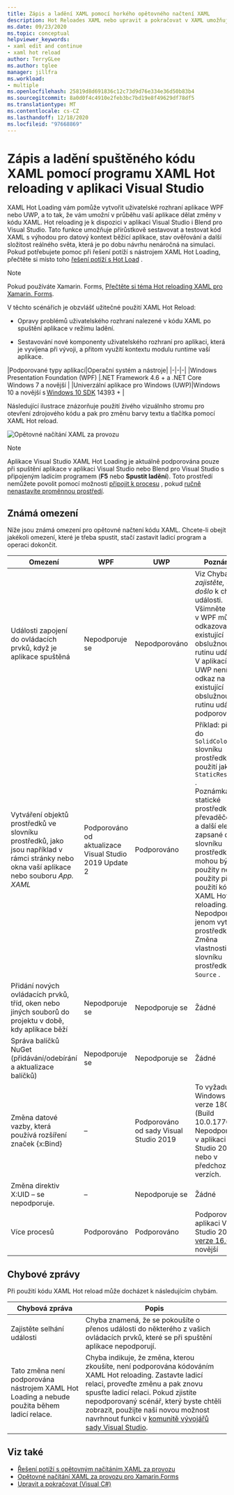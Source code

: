 ```yaml
---
title: Zápis a ladění XAML pomocí horkého opětovného načtení XAML
description: Hot Reloades XAML nebo upravit a pokračovat v XAML umožňuje provádět změny kódu XAML při spouštění aplikací.
ms.date: 09/23/2020
ms.topic: conceptual
helpviewer_keywords:
- xaml edit and continue
- xaml hot reload
author: TerryGLee
ms.author: tglee
manager: jillfra
ms.workload:
- multiple
ms.openlocfilehash: 25819d8d691836c12c73d9d76e334e36d50b83b4
ms.sourcegitcommit: 8a0d0f4c4910e2feb3bc7bd19e8f49629df78df5
ms.translationtype: MT
ms.contentlocale: cs-CZ
ms.lasthandoff: 12/18/2020
ms.locfileid: "97668869"
---
```

# <a name="write-and-debug-running-xaml-code-with-xaml-hot-reload-in-visual-studio"></a>Zápis a ladění spuštěného kódu XAML pomocí programu XAML Hot reloading v aplikaci Visual Studio

XAML Hot Loading vám pomůže vytvořit uživatelské rozhraní aplikace WPF nebo UWP, a to tak, že vám umožní v průběhu vaší aplikace dělat změny v kódu XAML. Hot reloading je k dispozici v aplikaci Visual Studio i Blend pro Visual Studio. Tato funkce umožňuje přírůstkově sestavovat a testovat kód XAML s výhodou pro datový kontext běžící aplikace, stav ověřování a další složitost reálného světa, která je po dobu návrhu nenáročná na simulaci. Pokud potřebujete pomoc při řešení potíží s nástrojem XAML Hot Loading, přečtěte si místo toho [řešení potíží s Hot Load](xaml-hot-reload-troubleshooting.md) .

> [!NOTE]
> Pokud používáte Xamarin. Forms, [Přečtěte si téma Hot reloading XAML pro Xamarin. Forms](/xamarin/xamarin-forms/xaml/hot-reload).

V těchto scénářích je obzvlášť užitečné použití XAML Hot Reload:

* Opravy problémů uživatelského rozhraní nalezené v kódu XAML po spuštění aplikace v režimu ladění.

* Sestavování nové komponenty uživatelského rozhraní pro aplikaci, která je vyvíjena při vývoji, a přitom využití kontextu modulu runtime vaší aplikace.

|Podporované typy aplikací|Operační systém a nástroje|
|-|-|-|
|Windows Presentation Foundation (WPF) |.NET Framework 4.6 + a .NET Core</br>Windows 7 a novější |
|Univerzální aplikace pro Windows (UWP)|Windows 10 a novější s [Windows 10 SDK](https://developer.microsoft.com/windows/downloads/windows-10-sdk) 14393 + |

Následující ilustrace znázorňuje použití živého vizuálního stromu pro otevření zdrojového kódu a pak pro změnu barvy textu a tlačítka pomocí XAML Hot reload.

![Opětovné načítání XAML za provozu](../debugger/media/xaml-hot-reload-using.gif)

> [!NOTE]
> Aplikace Visual Studio XAML Hot Loading je aktuálně podporována pouze při spuštění aplikace v aplikaci Visual Studio nebo Blend pro Visual Studio s připojeným ladícím programem (**F5** nebo **Spustit ladění**). Toto prostředí nemůžete povolit pomocí možnosti [připojit k procesu](../debugger/attach-to-running-processes-with-the-visual-studio-debugger.md) , pokud [ručně nenastavíte proměnnou prostředí](xaml-hot-reload-troubleshooting.md#verify-that-you-use-start-debugging-rather-than-attach-to-process).

## <a name="known-limitations"></a>Známá omezení

Níže jsou známá omezení pro opětovné načtení kódu XAML. Chcete-li obejít jakékoli omezení, které je třeba spustit, stačí zastavit ladicí program a operaci dokončit.

|Omezení|WPF|UWP|Poznámky|
|-|-|-|-|
|Události zapojení do ovládacích prvků, když je aplikace spuštěná|Nepodporuje se|Nepodporováno|Viz Chyba: *zajistěte, aby došlo* k chybě události. Všimněte si, že v WPF můžete odkazovat na existující obslužnou rutinu události. V aplikacích pro UWP není odkaz na existující obslužnou rutinu události podporovaný.|
|Vytváření objektů prostředků ve slovníku prostředků, jako jsou například v rámci stránky nebo okna vaší aplikace nebo souboru *App. XAML*|Podporováno od aktualizace Visual Studio 2019 Update 2|Podporováno|Příklad: přidání do `SolidColorBrush` slovníku prostředků pro použití jako `StaticResource` .</br>Poznámka: statické prostředky, převaděče stylu a další elementy zapsané do slovníku prostředků mohou být použity nebo použity při použití kódu XAML Hot reloading. Nepodporují se jenom vytváření prostředků.</br> Změna vlastnosti slovníku prostředků `Source` .|
|Přidání nových ovládacích prvků, tříd, oken nebo jiných souborů do projektu v době, kdy aplikace běží|Nepodporuje se|Nepodporuje se|Žádné|
|Správa balíčků NuGet (přidávání/odebírání a aktualizace balíčků)|Nepodporuje se|Nepodporuje se|Žádné|
|Změna datové vazby, která používá rozšíření značek {x:Bind}|–|Podporováno od sady Visual Studio 2019|To vyžaduje Windows 10 verze 1809 (Build 10.0.17763). Nepodporováno v aplikaci Visual Studio 2017 nebo v předchozích verzích.|
|Změna direktiv X:UID – se nepodporuje.|–|Nepodporuje se|Žádné|
|Více procesů | Podporováno | Podporováno | Podporováno v aplikaci Visual Studio 2019 [verze 16,6](/visualstudio/releases/2019/release-notes-v16.6) a novější |

## <a name="error-messages"></a>Chybové zprávy

Při použití kódu XAML Hot reload může docházet k následujícím chybám.

|Chybová zpráva|Popis|
|-|-|
|Zajistěte selhání události|Chyba znamená, že se pokoušíte o přenos události do některého z vašich ovládacích prvků, které se při spuštění aplikace nepodporují.|
|Tato změna není podporována nástrojem XAML Hot Loading a nebude použita během ladicí relace.|Chyba indikuje, že změna, kterou zkoušíte, není podporována kódováním XAML Hot reloading. Zastavte ladicí relaci, proveďte změnu a pak znovu spusťte ladicí relaci. Pokud zjistíte nepodporovaný scénář, který byste chtěli zobrazit, použijte naši novou možnost navrhnout funkci v [komunitě vývojářů sady Visual Studio](https://aka.ms/feedback/suggest?space=8). |

## <a name="see-also"></a>Viz také

* [Řešení potíží s opětovným načítáním XAML za provozu](xaml-hot-reload-troubleshooting.md)
* [Opětovné načítání XAML za provozu pro Xamarin.Forms](/xamarin/xamarin-forms/xaml/hot-reload)
* [Upravit a pokračovat (Visual C#)](../debugger/edit-and-continue-visual-csharp.md)
